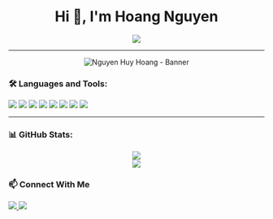 <h1 align="center">Hi 👋, I'm Hoang Nguyen</h1>
<p align="center">
  <img src="https://readme-typing-svg.herokuapp.com?font=Fira+Code&size=20&pause=1000&color=00F7FF&center=true&vCenter=true&width=435&lines=Full-stack+Developer;React+%7C+NextJS+%7C+NodeJS+%7C+MongoDB" />
</p>

---
<p align="center">
  <img src="assets/banner-me.png" alt="Nguyen Huy Hoang - Banner" />
</p>


### 🛠️ Languages and Tools:
<p>
  <img src="https://img.shields.io/badge/-React-20232A?style=for-the-badge&logo=react&logoColor=61DAFB"/>
  <img src="https://img.shields.io/badge/-Next.js-black?style=for-the-badge&logo=next.js"/>
  <img src="https://img.shields.io/badge/-Node.js-339933?style=for-the-badge&logo=node.js&logoColor=white"/>
  <img src="https://img.shields.io/badge/-MongoDB-4DB33D?style=for-the-badge&logo=mongodb&logoColor=white"/>
  <img src="https://img.shields.io/badge/-TailwindCSS-06B6D4?style=for-the-badge&logo=tailwindcss&logoColor=white"/>
  <img src="https://img.shields.io/badge/-AdonisJS-5A29E4?style=for-the-badge&logo=adonisjs&logoColor=white"/>
  <img src="https://img.shields.io/badge/-HTML5-E34F26?style=for-the-badge&logo=html5&logoColor=white"/>
  <img src="https://img.shields.io/badge/-CSS3-1572B6?style=for-the-badge&logo=css3&logoColor=white"/>
</p>


---

### 📊 GitHub Stats:
<p align="center">
  <img src="https://github-readme-stats.vercel.app/api?username=nghoang110&show_icons=true&theme=github_dark&count_private=true" />
  <br />
  <img src="https://github-readme-streak-stats.herokuapp.com/?user=nghoang110&theme=dark" />
</p>

### 📫 Connect With Me
<p>
  <a href="mailto:huyhoang203203@gmail.com">
    <img src="https://img.shields.io/badge/Gmail-D14836?style=for-the-badge&logo=gmail&logoColor=white" />
  </a>
  <a href="https://www.facebook.com/nhhoag110" target="_blank">
    <img src="https://img.shields.io/badge/Facebook-1877F2?style=for-the-badge&logo=facebook&logoColor=white" />
  </a>
</p>
